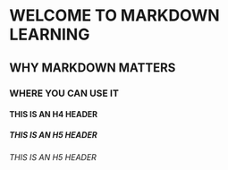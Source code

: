 # WELCOME TO MARKDOWN LEARNING
## WHY MARKDOWN MATTERS
### WHERE YOU CAN USE IT
#### THIS IS AN H4 HEADER
##### THIS IS AN H5 HEADER
###### THIS IS AN H5 HEADER
